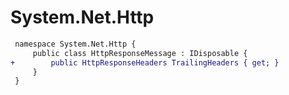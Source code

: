 # System.Net.Http

``` diff
 namespace System.Net.Http {
     public class HttpResponseMessage : IDisposable {
+        public HttpResponseHeaders TrailingHeaders { get; }
     }
 }
```
